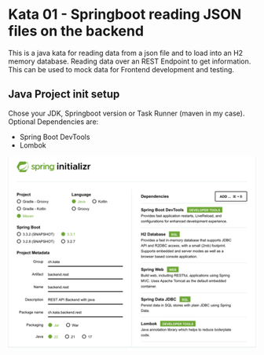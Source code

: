 # Kata 01 - Springboot reading JSON files on the backend
This is a java kata for reading data from a json file and to load into an H2 memory database.
Reading data over an REST Endpoint to get information.
This can be used to mock data for Frontend development and testing.

## Java Project init setup
Chose your JDK, Springboot version or Task Runner (maven in my case).
Optional Dependencies are:
- Spring Boot DevTools
- Lombok


![Springboot project setup](assets/kata01.png)
